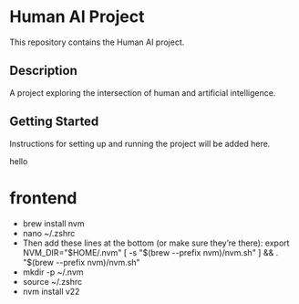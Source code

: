 # Human AI Project

This repository contains the Human AI project.

## Description
A project exploring the intersection of human and artificial intelligence.

## Getting Started
Instructions for setting up and running the project will be added here. 


hello


# frontend
- brew install nvm   
- nano ~/.zshrc
- Then add these lines at the bottom (or make sure they’re there):
export NVM_DIR="$HOME/.nvm"
[ -s "$(brew --prefix nvm)/nvm.sh" ] && \. "$(brew --prefix nvm)/nvm.sh"
- mkdir -p ~/.nvm
- source ~/.zshrc
- nvm install v22
